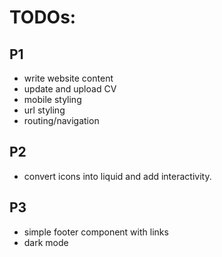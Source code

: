 # TODOs:

## P1
- write website content
- update and upload CV
- mobile styling
- url styling
- routing/navigation

## P2
- convert icons into liquid and add interactivity. 

## P3
- simple footer component with links 
- dark mode 